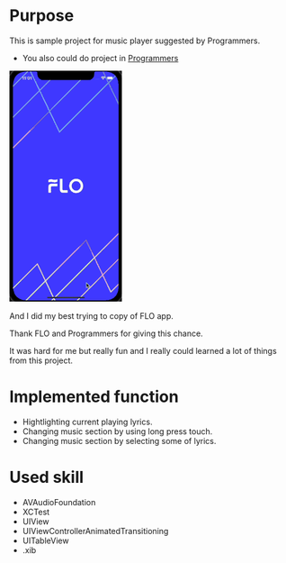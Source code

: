 # Purpose 
This is sample project for music player suggested by Programmers.
- You also could do project in [Programmers](https://programmers.co.kr/skill_check_assignments/2)

![music](source/music.gif)

And I did my best trying to copy of FLO app.  

Thank FLO and Programmers for giving this chance.  

It was hard for me but really fun and I really could learned a lot of things from this project. 



# Implemented function 
- Hightlighting current playing lyrics. 
- Changing music section by using long press touch. 
- Changing music section by selecting some of lyrics.


# Used skill  
- AVAudioFoundation
- XCTest 
- UIView 
- UIViewControllerAnimatedTransitioning
- UITableView
- .xib 
